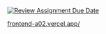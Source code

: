 [![Review Assignment Due Date](https://classroom.github.com/assets/deadline-readme-button-22041afd0340ce965d47ae6ef1cefeee28c7c493a6346c4f15d667ab976d596c.svg)](https://classroom.github.com/a/pJQZrdXR)

[frontend-a02.vercel.app/](https://frontend-a02.vercel.app/)
